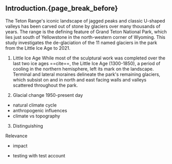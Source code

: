 ## Introduction.{page_break_before}

The Teton Range's iconic landscape of jagged peaks and classic U-shaped valleys has been carved out of stone by glaciers over many thousands of years.
The range is the defining feature of Grand Teton National Park, which lies just south of Yellowstone in the north-western corner of Wyoming. 
This study investigates the de-glaciation of the 11 named glaciers in the park from the Little Ice Age to 2021.

1. Little Ice Age
While most of the sculptural work was completed over the last two ice ages ==cite==, the Little Ice Age (1300-1850), a period of cooling in the northern hemisphere, left its mark on the landscape. 
Terminal and lateral moraines delineate the park's remaining glaciers, which subsist on and in north and east facing walls and valleys scattered throughout the park.

2. Glacial change 1950-present day
- natural climate cycle
- anthropogenic influences
- climate vs topography

3. Distinguishing 

Relevance
- impact

- testing with test account
